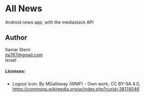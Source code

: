 # All News
Android news app, with the mediastack API

## Author
Itamar Stern<br/>
ita767@gmail.com<br/>
Israel

##### Licenses:
- Logout icon: By MGalloway (WMF) - Own work, CC BY-SA 4.0, https://commons.wikimedia.org/w/index.php?curid=38174046